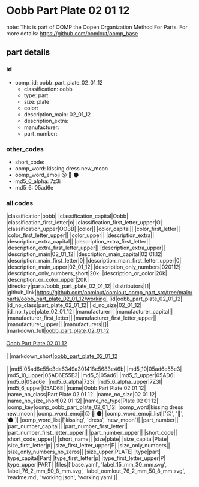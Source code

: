 # Oobb Part Plate 02 01 12  

note: This is part of OOMP the Oopen Organization Method For Parts. For more details: https://github.com/oomlout/oomp_base

##  part details





### id
* oomp_id: oobb_part_plate_02_01_12
  * classification: oobb
  * type: part
  * size: plate
  * color: 
  * description_main: 02_01_12
  * description_extra: 
  * manufacturer: 
  * part_number: 

### other_codes
* short_code: 
* oomp_word: kissing dress new_moon
* oomp_word_emoji :kissing: :dress: :new_moon:
* md5_6_alpha: 7z3i
* md5_6: 05ad6e

### all codes 
|classification|oobb|
|classification_capital|Oobb|
|classification_first_letter|o|
|classification_first_letter_upper|O|
|classification_upper|OOBB|
|color||
|color_capital||
|color_first_letter||
|color_first_letter_upper||
|color_upper||
|description_extra||
|description_extra_capital||
|description_extra_first_letter||
|description_extra_first_letter_upper||
|description_extra_upper||
|description_main|02_01_12|
|description_main_capital|02 01.12|
|description_main_first_letter|0|
|description_main_first_letter_upper|0|
|description_main_upper|02_01_12|
|description_only_numbers|020112|
|description_only_numbers_short|20k|
|description_or_color|20k|
|description_or_color_upper|20K|
|directory|parts/oobb_part_plate_02_01_12|
|distributors|[]|
|github_link|https://github.com/oomlout/oomlout_oomp_part_src/tree/main/parts/oobb_part_plate_02_01_12/working|
|id|oobb_part_plate_02_01_12|
|id_no_class|part_plate_02_01_12|
|id_no_size|02_01_12|
|id_no_type|plate_02_01_12|
|manufacturer||
|manufacturer_capital||
|manufacturer_first_letter||
|manufacturer_first_letter_upper||
|manufacturer_upper||
|manufacturers|[]|
|markdown_full|[oobb_part_plate_02_01_12](https://github.com/oomlout/oomlout_oomp_part_src/tree/main/parts/oobb_part_plate_02_01_12/working)<br>[](https://github.com/oomlout/oomlout_oomp_part_src/tree/main/parts/oobb_part_plate_02_01_12/working)<br>[Oobb Part Plate 02 01 12](https://github.com/oomlout/oomlout_oomp_part_src/tree/main/parts/oobb_part_plate_02_01_12/working)<br><br>|
|markdown_short|[oobb_part_plate_02_01_12](https://github.com/oomlout/oomlout_oomp_part_src/tree/main/parts/oobb_part_plate_02_01_12/working)<br><br>|
|md5|05ad6e55e3da6349a301418e5683e46b|
|md5_10|05ad6e55e3|
|md5_10_upper|05AD6E55E3|
|md5_5|05ad6|
|md5_5_upper|05AD6|
|md5_6|05ad6e|
|md5_6_alpha|7z3i|
|md5_6_alpha_upper|7Z3I|
|md5_6_upper|05AD6E|
|name|Oobb Part Plate 02 01 12|
|name_no_class|Part Plate 02 01 12|
|name_no_size|02 01 12|
|name_no_size_short|02 01 12|
|name_no_type|Plate 02 01 12|
|oomp_key|oomp_oobb_part_plate_02_01_12|
|oomp_word|kissing dress new_moon|
|oomp_word_emoji|:kissing: :dress: :new_moon:|
|oomp_word_emoji_list|[':kissing:', ':dress:', ':new_moon:']|
|oomp_word_list|['kissing', 'dress', 'new_moon']|
|part_number||
|part_number_capital||
|part_number_first_letter||
|part_number_first_letter_upper||
|part_number_upper||
|short_code||
|short_code_upper||
|short_name||
|size|plate|
|size_capital|Plate|
|size_first_letter|p|
|size_first_letter_upper|P|
|size_only_numbers||
|size_only_numbers_no_zeros||
|size_upper|PLATE|
|type|part|
|type_capital|Part|
|type_first_letter|p|
|type_first_letter_upper|P|
|type_upper|PART|
|files|['base.yaml', 'label_15_mm_30_mm.svg', 'label_76_2_mm_50_8_mm.svg', 'label_oomlout_76_2_mm_50_8_mm.svg', 'readme.md', 'working.json', 'working.yaml']|
